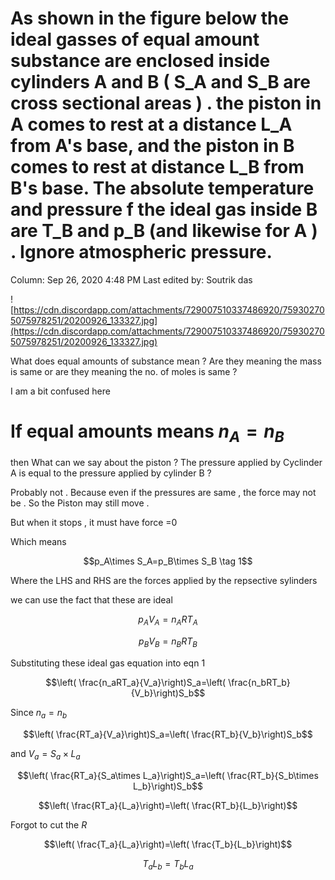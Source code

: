 # As shown in the figure below the ideal gasses of equal amount substance are enclosed inside cylinders A and B ( S_A and S_B are cross sectional areas ) . the piston in A comes to rest at a distance L_A from A's base, and the piston in B comes to rest at distance L_B from B's base. The absolute temperature and pressure f the ideal gas inside B are T_B and p_B (and likewise for A ) . Ignore atmospheric pressure.

Column: Sep 26, 2020 4:48 PM
Last edited by: Soutrik das

![https://cdn.discordapp.com/attachments/729007510337486920/759302705075978251/20200926_133327.jpg](https://cdn.discordapp.com/attachments/729007510337486920/759302705075978251/20200926_133327.jpg)

What does equal amounts of substance mean ? Are they meaning the mass is same or are they meaning the no. of moles is same ? 

I am a bit confused here 

# If equal amounts means $n_A=n_B$

then What can we say about the piston ? The pressure applied by Cyclinder A is equal to the pressure applied by cylinder B ? 

Probably not . Because even if the pressures are same , the force may not be . So the Piston may  still move . 

But when it stops , it must have force =0 

Which means 

$$p_A\times S_A=p_B\times S_B \tag 1$$

Where the LHS and RHS are the forces applied by the repsective sylinders 

we can use the fact that these are ideal

$$p_AV_A=n_ART_A$$

$$p_BV_B=n_BRT_B$$

Substituting these ideal gas equation into eqn 1 

$$\left( \frac{n_aRT_a}{V_a}\right)S_a=\left( \frac{n_bRT_b}{V_b}\right)S_b$$

Since $n_a=n_b$ 

$$\left( \frac{RT_a}{V_a}\right)S_a=\left( \frac{RT_b}{V_b}\right)S_b$$

and $V_a=S_a\times L_a$ 

$$\left( \frac{RT_a}{S_a\times L_a}\right)S_a=\left( \frac{RT_b}{S_b\times L_b}\right)S_b$$

$$\left( \frac{RT_a}{L_a}\right)=\left( \frac{RT_b}{L_b}\right)$$

Forgot to cut the $R$ 

$$\left( \frac{T_a}{L_a}\right)=\left( \frac{T_b}{L_b}\right)$$

$$T_aL_b=T_bL_a$$